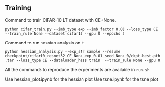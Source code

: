 ## Training

Command to train CIFAR-10 LT dataset with CE+None.

`python cifar_train.py --imb_type exp --imb_factor 0.01 --loss_type CE --train_rule None --dataset cifar10 --gpu 0 --epochs 5`

Command to run hessian analysis on it. 

`python hessian_analysis.py --exp_str sample --resume checkpoint/cifar10_resnet32_CE_None_exp_0.01_seed_None_0/ckpt.best.pth.tar --loss_type CE --dataloader_hess train  --train_rule None --gpu 0`

All the commands to reproduce the experiments are available in `run.sh` 

Use hessian_plot.ipynb for the hessian plot
Use tsne.ipynb for the tsne plot



